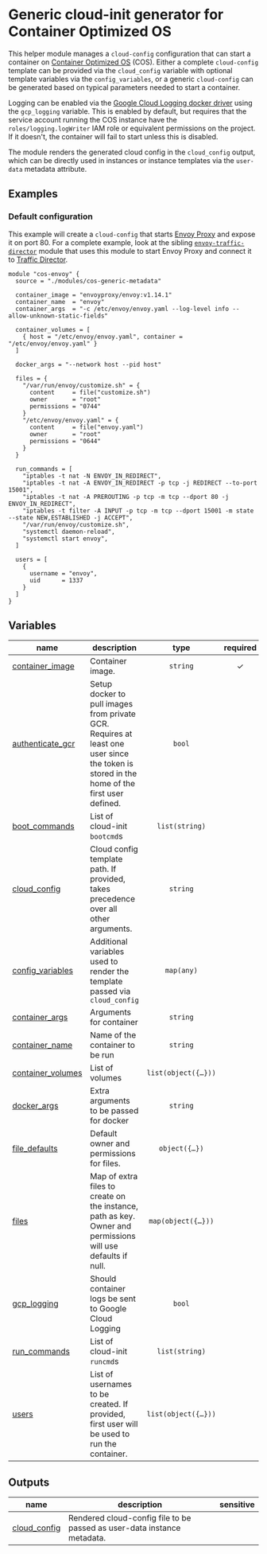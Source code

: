 # Generic cloud-init generator for Container Optimized OS

This helper module manages a `cloud-config` configuration that can start a container on [Container Optimized OS](https://cloud.google.com/container-optimized-os/docs) (COS). Either a complete `cloud-config` template can be provided via the `cloud_config` variable with optional template variables via the `config_variables`, or a generic `cloud-config` can be generated based on typical parameters needed to start a container.

Logging can be enabled via the [Google Cloud Logging docker driver](https://docs.docker.com/config/containers/logging/gcplogs/) using the `gcp_logging` variable. This is enabled by default, but requires that the service account running the COS instance have the `roles/logging.logWriter` IAM role or equivalent permissions on the project. If it doesn't, the container will fail to start unless this is disabled.

The module renders the generated cloud config in the `cloud_config` output, which can be directly used in instances or instance templates via the `user-data` metadata attribute.

## Examples

### Default configuration

This example will create a `cloud-config` that starts [Envoy Proxy](https://www.envoyproxy.io) and expose it on port 80. For a complete example, look at the sibling [`envoy-traffic-director`](../envoy-traffic-director/README.md) module that uses this module to start Envoy Proxy and connect it to [Traffic Director](https://cloud.google.com/traffic-director).

```hcl
module "cos-envoy" {
  source = "./modules/cos-generic-metadata"

  container_image = "envoyproxy/envoy:v1.14.1"
  container_name  = "envoy"
  container_args  = "-c /etc/envoy/envoy.yaml --log-level info --allow-unknown-static-fields"

  container_volumes = [
    { host = "/etc/envoy/envoy.yaml", container = "/etc/envoy/envoy.yaml" }
  ]

  docker_args = "--network host --pid host"

  files = {
    "/var/run/envoy/customize.sh" = {
      content     = file("customize.sh")
      owner       = "root"
      permissions = "0744"
    }
    "/etc/envoy/envoy.yaml" = {
      content     = file("envoy.yaml")
      owner       = "root"
      permissions = "0644"
    }
  }

  run_commands = [
    "iptables -t nat -N ENVOY_IN_REDIRECT",
    "iptables -t nat -A ENVOY_IN_REDIRECT -p tcp -j REDIRECT --to-port 15001",
    "iptables -t nat -A PREROUTING -p tcp -m tcp --dport 80 -j ENVOY_IN_REDIRECT",
    "iptables -t filter -A INPUT -p tcp -m tcp --dport 15001 -m state --state NEW,ESTABLISHED -j ACCEPT",
    "/var/run/envoy/customize.sh",
    "systemctl daemon-reload",
    "systemctl start envoy",
  ]

  users = [
    {
      username = "envoy",
      uid      = 1337
    }
  ]
}
```
<!-- BEGIN TFDOC -->

## Variables

| name | description | type | required | default |
|---|---|:---:|:---:|:---:|
| [container_image](variables.tf#L42) | Container image. | <code>string</code> | ✓ |  |
| [authenticate_gcr](variables.tf#L112) | Setup docker to pull images from private GCR. Requires at least one user since the token is stored in the home of the first user defined. | <code>bool</code> |  | <code>false</code> |
| [boot_commands](variables.tf#L17) | List of cloud-init `bootcmd`s | <code>list&#40;string&#41;</code> |  | <code>&#91;&#93;</code> |
| [cloud_config](variables.tf#L23) | Cloud config template path. If provided, takes precedence over all other arguments. | <code>string</code> |  | <code>null</code> |
| [config_variables](variables.tf#L29) | Additional variables used to render the template passed via `cloud_config` | <code>map&#40;any&#41;</code> |  | <code>&#123;&#125;</code> |
| [container_args](variables.tf#L35) | Arguments for container | <code>string</code> |  | <code>&#34;&#34;</code> |
| [container_name](variables.tf#L47) | Name of the container to be run | <code>string</code> |  | <code>&#34;container&#34;</code> |
| [container_volumes](variables.tf#L53) | List of volumes | <code title="list&#40;object&#40;&#123;&#10;  host      &#61; string,&#10;  container &#61; string&#10;&#125;&#41;&#41;">list&#40;object&#40;&#123;&#8230;&#125;&#41;&#41;</code> |  | <code>&#91;&#93;</code> |
| [docker_args](variables.tf#L62) | Extra arguments to be passed for docker | <code>string</code> |  | <code>null</code> |
| [file_defaults](variables.tf#L68) | Default owner and permissions for files. | <code title="object&#40;&#123;&#10;  owner       &#61; string&#10;  permissions &#61; string&#10;&#125;&#41;">object&#40;&#123;&#8230;&#125;&#41;</code> |  | <code title="&#123;&#10;  owner       &#61; &#34;root&#34;&#10;  permissions &#61; &#34;0644&#34;&#10;&#125;">&#123;&#8230;&#125;</code> |
| [files](variables.tf#L80) | Map of extra files to create on the instance, path as key. Owner and permissions will use defaults if null. | <code title="map&#40;object&#40;&#123;&#10;  content     &#61; string&#10;  owner       &#61; string&#10;  permissions &#61; string&#10;&#125;&#41;&#41;">map&#40;object&#40;&#123;&#8230;&#125;&#41;&#41;</code> |  | <code>&#123;&#125;</code> |
| [gcp_logging](variables.tf#L90) | Should container logs be sent to Google Cloud Logging | <code>bool</code> |  | <code>true</code> |
| [run_commands](variables.tf#L96) | List of cloud-init `runcmd`s | <code>list&#40;string&#41;</code> |  | <code>&#91;&#93;</code> |
| [users](variables.tf#L102) | List of usernames to be created. If provided, first user will be used to run the container. | <code title="list&#40;object&#40;&#123;&#10;  username &#61; string,&#10;  uid      &#61; number,&#10;&#125;&#41;&#41;">list&#40;object&#40;&#123;&#8230;&#125;&#41;&#41;</code> |  | <code title="&#91;&#10;&#93;">&#91;&#8230;&#93;</code> |

## Outputs

| name | description | sensitive |
|---|---|:---:|
| [cloud_config](outputs.tf#L17) | Rendered cloud-config file to be passed as user-data instance metadata. |  |

<!-- END TFDOC -->
